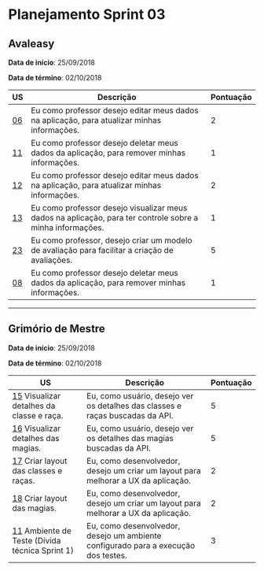 # Planejamento Sprint 03

## Avaleasy

**Data de início**: 25/09/2018

**Data de término**: 02/10/2018

| US | Descrição | Pontuação |
|---|---|---|
| [06](https://github.com/MPS-FGA/Avaleasy-backend/issues/6) | Eu como professor desejo editar meus dados na aplicação, para atualizar minhas informações.| 2 |
| [11](https://github.com/MPS-FGA/Avaleasy-app/issues/11) | Eu como professor desejo deletar meus dados da aplicação, para remover minhas informações.| 1 |
| [12](https://github.com/MPS-FGA/Avaleasy-app/issues/12) | Eu como professor desejo editar meus dados na aplicação, para atualizar minhas informações.| 2 |
| [13](https://github.com/MPS-FGA/Avaleasy-app/issues/13) | Eu como professor desejo visualizar meus dados na aplicação, para ter controle sobre a minha informações.| 1 |
| [23](https://github.com/MPS-FGA/Avaleasy-app/issues/23) | Eu como professor, desejo criar um modelo de avaliação para facilitar a criação de avaliações.| 5 |
| [08](https://github.com/MPS-FGA/Avaleasy-backend/issues/8) | Eu como professor desejo deletar meus dados da aplicação, para remover minhas informações.| 1 |

-----------

## Grimório de Mestre

**Data de início**: 25/09/2018

**Data de término**: 02/10/2018

| US | Descrição | Pontuação |
|---|---|---|
| [15](https://github.com/MPS-FGA/Grimorio-do-Mestre/issues/15) Visualizar detalhes da classe e raça. | Eu, como usuário, desejo ver os detalhes das classes e raças buscadas da API. | 5 |
| [16](https://github.com/MPS-FGA/Grimorio-do-Mestre/issues/16) Visualizar detalhes das magias. | Eu, como usuário, desejo ver os detalhes das magias buscadas da API. | 5 |
| [17](https://github.com/MPS-FGA/Grimorio-do-Mestre/issues/17) Criar layout das classes e raças. | Eu, como desenvolvedor, desejo um criar um layout para melhorar a UX da aplicação. | 2 |
| [18](https://github.com/MPS-FGA/Grimorio-do-Mestre/issues/18) Criar layout das magias. | Eu, como desenvolvedor, desejo um criar um layout para melhorar a UX da aplicação. | 2 |
| [11](https://github.com/MPS-FGA/Grimorio-do-Mestre/issues/11) Ambiente de Teste (Dívida técnica Sprint 1) | Eu, como desenvolvedor, desejo um ambiente configurado para a execução dos testes. | 3 |
